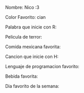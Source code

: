 Nombre: Nico :3

Color Favorito: cian 

Palabra que inicie con R:

Pelicula de terror:

Comida mexicana favorita:

Cancion que inicie con H:

Lenguaje de programacion favorito:

Bebida favorita:

Dia favorito de la semana: